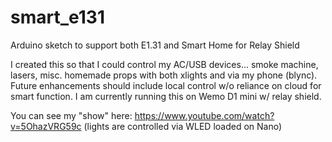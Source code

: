 # smart_e131
Arduino sketch to support both E1.31 and Smart Home for Relay Shield

I created this so that I could control my AC/USB devices... smoke machine, lasers, misc. homemade props with both xlights and via my phone (blync).  Future enhancements should include local control w/o reliance on cloud for smart function. I am currently running this on Wemo D1 mini w/ relay shield. 

You can see my "show" here:
https://www.youtube.com/watch?v=5OhazVRG59c
(lights are controlled via WLED loaded on Nano)
